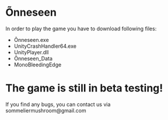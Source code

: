 # Õnneseen
In order to play the game you have to download following files:
<ul>
  <li>Õnneseen.exe</li>
  <li>UnityCrashHandler64.exe</li>
  <li>UnityPlayer.dll</li>
  <li>Õnneseen_Data</li>
  <li>MonoBleedingEdge</li>
 </ul>
 <head>
<h1>The game is still in beta testing!</h1></head>
If you find any bugs, you can contact us via sommeliermushroom@gmail.com

